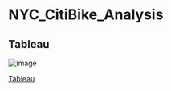 # NYC_CitiBike_Analysis

## Tableau 
![image](https://user-images.githubusercontent.com/115853964/229869485-31e2ca40-d76c-46e5-a643-7eee2eab1626.png)

[Tableau ](url)
